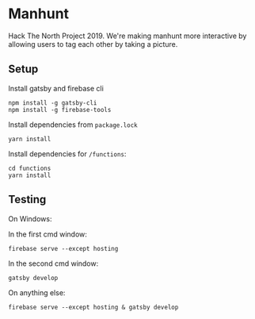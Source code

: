 # Manhunt

Hack The North Project 2019. We're making manhunt more interactive by allowing users to tag each other by taking a picture.

## Setup

Install gatsby and firebase cli
```
npm install -g gatsby-cli
npm install -g firebase-tools
```

Install dependencies from `package.lock`
```
yarn install
```

Install dependencies for `/functions`:
```
cd functions
yarn install
```

## Testing

On Windows:

In the first cmd window:
```
firebase serve --except hosting
```

In the second cmd window:
```
gatsby develop
```


On anything else:
```
firebase serve --except hosting & gatsby develop
```
